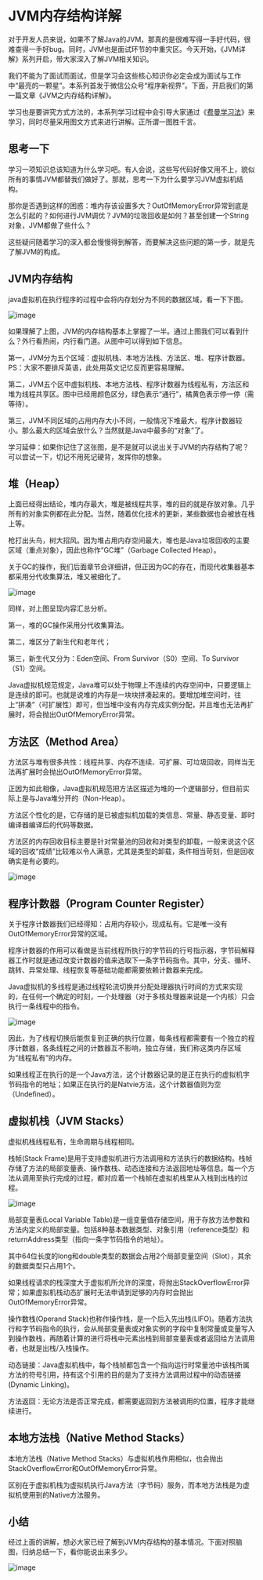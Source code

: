# JVM内存结构详解

对于开发人员来说，如果不了解Java的JVM，那真的是很难写得一手好代码，很难查得一手好bug。同时，JVM也是面试环节的中重灾区。今天开始，《JVM详解》系列开启，带大家深入了解JVM相关知识。

我们不能为了面试而面试，但是学习会这些核心知识你必定会成为面试与工作中“最亮的一颗星”。本系列首发于微信公众号“程序新视界”。下面，开启我们的第一篇文章《JVM之内存结构详解》。

学习也是要讲究方式方法的，本系列学习过程中会引导大家通过《[费曼学习法](http://www.choupangxia.com/2019/09/26/世界上最好的学习法：费曼学习法/)》来学习，同时尽量采用图文方式来进行讲解。正所谓一图胜千言。

## 思考一下

学习一项知识总该知道为什么学习吧。有人会说，这些写代码好像又用不上，貌似所有的事情JVM都替我们做好了。那就，思考一下为什么要学习JVM虚拟机结构。

那你是否遇到这样的困惑：堆内存该设置多大？OutOfMemoryError异常到底是怎么引起的？如何进行JVM调优？JVM的垃圾回收是如何？甚至创建一个String对象，JVM都做了些什么？

这些疑问随着学习的深入都会慢慢得到解答，而要解决这些问题的第一步，就是先了解JVM的构成。

## JVM内存结构

java虚拟机在执行程序的过程中会将内存划分为不同的数据区域，看一下下图。

![image](http://www.choupangxia.com/wp-content/uploads/2019/10/1571363309534.jpg)

如果理解了上图，JVM的内存结构基本上掌握了一半。通过上图我们可以看到什么？外行看热闹，内行看门道。从图中可以得到如下信息。

第一，JVM分为五个区域：虚拟机栈、本地方法栈、方法区、堆、程序计数器。PS：大家不要排斥英语，此处用英文记忆反而更容易理解。

第二，JVM五个区中虚拟机栈、本地方法栈、程序计数器为线程私有，方法区和堆为线程共享区。图中已经用颜色区分，绿色表示“通行”，橘黄色表示停一停（需等待）。

第三，JVM不同区域的占用内存大小不同，一般情况下堆最大，程序计数器较小。那么最大的区域会放什么？当然就是Java中最多的“对象”了。

学习延伸：如果你记住了这张图，是不是就可以说出关于JVM的内存结构了呢？可以尝试一下，切记不用死记硬背，发挥你的想象。

## 堆（Heap）

上面已经得出结论，堆内存最大，堆是被线程共享，堆的目的就是存放对象。几乎所有的对象实例都在此分配。当然，随着优化技术的更新，某些数据也会被放在栈上等。

枪打出头鸟，树大招风。因为堆占用内存空间最大，堆也是Java垃圾回收的主要区域（重点对象），因此也称作“GC堆”（Garbage Collected Heap）。

关于GC的操作，我们后面章节会详细讲，但正因为GC的存在，而现代收集器基本都采用分代收集算法，堆又被细化了。

![image](http://www.choupangxia.com/wp-content/uploads/2019/10/heap.jpg)

同样，对上图呈现内容汇总分析。

第一，堆的GC操作采用分代收集算法。

第二，堆区分了新生代和老年代；

第三，新生代又分为：Eden空间、From Survivor（S0）空间、To Survivor（S1）空间。

Java虚拟机规范规定，Java堆可以处于物理上不连续的内存空间中，只要逻辑上是连续的即可。也就是说堆的内存是一块块拼凑起来的。要增加堆空间时，往上“拼凑”（可扩展性）即可，但当堆中没有内存完成实例分配，并且堆也无法再扩展时，将会抛出OutOfMemoryError异常。

## 方法区（Method Area）

方法区与堆有很多共性：线程共享、内存不连续、可扩展、可垃圾回收，同样当无法再扩展时会抛出OutOfMemoryError异常。

正因为如此相像，Java虚拟机规范把方法区描述为堆的一个逻辑部分，但目前实际上是与Java堆分开的（Non-Heap）。

方法区个性化的是，它存储的是已被虚拟机加载的类信息、常量、静态变量、即时编译器编译后的代码等数据。

方法区的内存回收目标主要是针对常量池的回收和对类型的卸载，一般来说这个区域的回收“成绩”比较难以令人满意，尤其是类型的卸载，条件相当苛刻，但是回收确实是有必要的。

![image](http://www.choupangxia.com/wp-content/uploads/2019/10/methodarea.jpg)

## 程序计数器（Program Counter Register）

关于程序计数器我们已经得知：占用内存较小，现成私有。它是唯一没有OutOfMemoryError异常的区域。

程序计数器的作用可以看做是当前线程所执行的字节码的行号指示器，字节码解释器工作时就是通过改变计数器的值来选取下一条字节码指令。其中，分支、循环、跳转、异常处理、线程恢复等基础功能都需要依赖计数器来完成。

Java虚拟机的多线程是通过线程轮流切换并分配处理器执行时间的方式来实现的，在任何一个确定的时刻，一个处理器（对于多核处理器来说是一个内核）只会执行一条线程中的指令。

![image](http://www.choupangxia.com/wp-content/uploads/2019/10/program-counter.jpg)

因此，为了线程切换后能恢复到正确的执行位置，每条线程都需要有一个独立的程序计数器，各条线程之间的计数器互不影响，独立存储，我们称这类内存区域为“线程私有”的内存。

如果线程正在执行的是一个Java方法，这个计数器记录的是正在执行的虚拟机字节码指令的地址；如果正在执行的是Natvie方法，这个计数器值则为空（Undefined）。

## 虚拟机栈（JVM Stacks）

虚拟机栈线程私有，生命周期与线程相同。

栈帧(Stack Frame)是用于支持虚拟机进行方法调用和方法执行的数据结构。栈帧存储了方法的局部变量表、操作数栈、动态连接和方法返回地址等信息。每一个方法从调用至执行完成的过程，都对应着一个栈帧在虚拟机栈里从入栈到出栈的过程。

![image](http://www.choupangxia.com/wp-content/uploads/2019/10/stack.jpg)

局部变量表(Local Variable Table)是一组变量值存储空间，用于存放方法参数和方法内定义的局部变量。包括8种基本数据类型、对象引用（reference类型）和returnAddress类型（指向一条字节码指令的地址）。

其中64位长度的long和double类型的数据会占用2个局部变量空间（Slot），其余的数据类型只占用1个。

如果线程请求的栈深度大于虚拟机所允许的深度，将抛出StackOverflowError异常；如果虚拟机栈动态扩展时无法申请到足够的内存时会抛出OutOfMemoryError异常。

操作数栈(Operand Stack)也称作操作栈，是一个后入先出栈(LIFO)。随着方法执行和字节码指令的执行，会从局部变量表或对象实例的字段中复制常量或变量写入到操作数栈，再随着计算的进行将栈中元素出栈到局部变量表或者返回给方法调用者，也就是出栈/入栈操作。

动态链接：Java虚拟机栈中，每个栈帧都包含一个指向运行时常量池中该栈所属方法的符号引用，持有这个引用的目的是为了支持方法调用过程中的动态链接(Dynamic Linking)。

方法返回：无论方法是否正常完成，都需要返回到方法被调用的位置，程序才能继续进行。

## 本地方法栈（Native Method Stacks）

本地方法栈（Native Method Stacks）与虚拟机栈作用相似，也会抛出StackOverflowError和OutOfMemoryError异常。

区别在于虚拟机栈为虚拟机执行Java方法（字节码）服务，而本地方法栈是为虚拟机使用到的Native方法服务。

## 小结

经过上面的讲解，想必大家已经了解到JVM内存结构的基本情况。下面对照脑图，归纳总结一下，看你能说出来多少。

![image](http://www.choupangxia.com/wp-content/uploads/2019/10/jvm-xmind.jpg)